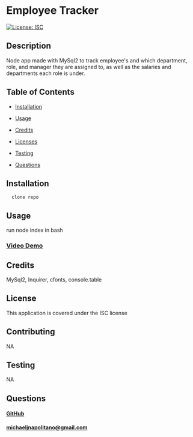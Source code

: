 
   # Employee Tracker
   [![License: ISC](https://img.shields.io/badge/License-ISC-blue.svg)](https://opensource.org/licenses/ISC)
   
   ## Description 
   Node app made with MySql2 to track employee's and which department, role, and manager they are assigned to, as well as the salaries and departments each role is under. 

   ## Table of Contents
  * [Installation](#installation)
    
  * [Usage](#usage)

  * [Credits](#credits)

  * [Licenses](#license)

  * [Testing](#test)

  * [Questions](#questions)
      
   
   ## Installation
      clone repo

   ## Usage 
  run node index in bash

  ### <a href="https://drive.google.com/file/d/1w_muuXGpMN7yh5aYZySWUlj94rfp7sqZ/view">Video Demo</a>

   ## Credits  
  MySql2, Inquirer, cfonts, console.table 
   
   ## License
   This application is covered under the ISC license
         
   
   ## Contributing
  NA
      
   ## Testing
  NA
   
   ## Questions
  #### <a href="https://www.github.com/napo-100">GitHub</a>
  #### michaeljnapolitano@gmail.com
   
 